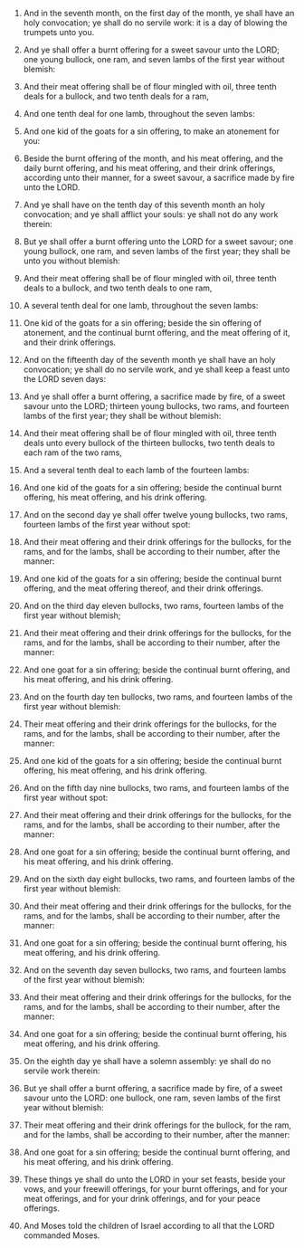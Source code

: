 1. And in the seventh month, on the first day of the month, ye shall
have an holy convocation; ye shall do no servile work: it is a day of
blowing the trumpets unto you.

2. And ye shall offer a burnt offering for a sweet savour unto the
LORD; one young bullock, one ram, and seven lambs of the first year
without blemish:

3. And their meat offering shall be of flour
mingled with oil, three tenth deals for a bullock, and two tenth deals
for a ram,

4. And one tenth deal for one lamb, throughout the seven
lambs:

5. And one kid of the goats for a sin offering, to make an
atonement for you:

6. Beside the burnt offering of the month, and
his meat offering, and the daily burnt offering, and his meat
offering, and their drink offerings, according unto their manner, for
a sweet savour, a sacrifice made by fire unto the LORD.

7. And ye shall have on the tenth day of this seventh month an holy
convocation; and ye shall afflict your souls: ye shall not do any work
therein:

8. But ye shall offer a burnt offering unto the LORD for a
sweet savour; one young bullock, one ram, and seven lambs of the first
year; they shall be unto you without blemish:

9. And their meat
offering shall be of flour mingled with oil, three tenth deals to a
bullock, and two tenth deals to one ram,

10. A several tenth deal
for one lamb, throughout the seven lambs:

11. One kid of the goats
for a sin offering; beside the sin offering of atonement, and the
continual burnt offering, and the meat offering of it, and their drink
offerings.

12. And on the fifteenth day of the seventh month ye shall have an
holy convocation; ye shall do no servile work, and ye shall keep a
feast unto the LORD seven days:

13. And ye shall offer a burnt
offering, a sacrifice made by fire, of a sweet savour unto the LORD;
thirteen young bullocks, two rams, and fourteen lambs of the first
year; they shall be without blemish:

14. And their meat offering
shall be of flour mingled with oil, three tenth deals unto every
bullock of the thirteen bullocks, two tenth deals to each ram of the
two rams,

15. And a several tenth deal to each lamb of the fourteen
lambs:

16. And one kid of the goats for a sin offering; beside the
continual burnt offering, his meat offering, and his drink offering.

17. And on the second day ye shall offer twelve young bullocks, two
rams, fourteen lambs of the first year without spot:

18. And their
meat offering and their drink offerings for the bullocks, for the
rams, and for the lambs, shall be according to their number, after the
manner:

19. And one kid of the goats for a sin offering; beside the
continual burnt offering, and the meat offering thereof, and their
drink offerings.

20. And on the third day eleven bullocks, two rams, fourteen lambs
of the first year without blemish;

21. And their meat offering and
their drink offerings for the bullocks, for the rams, and for the
lambs, shall be according to their number, after the manner:

22. And
one goat for a sin offering; beside the continual burnt offering, and
his meat offering, and his drink offering.

23. And on the fourth day ten bullocks, two rams, and fourteen lambs
of the first year without blemish:

24. Their meat offering and their
drink offerings for the bullocks, for the rams, and for the lambs,
shall be according to their number, after the manner:

25. And one
kid of the goats for a sin offering; beside the continual burnt
offering, his meat offering, and his drink offering.

26. And on the fifth day nine bullocks, two rams, and fourteen lambs
of the first year without spot:

27. And their meat offering and
their drink offerings for the bullocks, for the rams, and for the
lambs, shall be according to their number, after the manner:

28. And
one goat for a sin offering; beside the continual burnt offering, and
his meat offering, and his drink offering.

29. And on the sixth day eight bullocks, two rams, and fourteen
lambs of the first year without blemish:

30. And their meat offering
and their drink offerings for the bullocks, for the rams, and for the
lambs, shall be according to their number, after the manner:

31. And
one goat for a sin offering; beside the continual burnt offering, his
meat offering, and his drink offering.

32. And on the seventh day seven bullocks, two rams, and fourteen
lambs of the first year without blemish:

33. And their meat offering
and their drink offerings for the bullocks, for the rams, and for the
lambs, shall be according to their number, after the manner:

34. And
one goat for a sin offering; beside the continual burnt offering, his
meat offering, and his drink offering.

35. On the eighth day ye shall have a solemn assembly: ye shall do
no servile work therein:

36. But ye shall offer a burnt offering, a
sacrifice made by fire, of a sweet savour unto the LORD: one bullock,
one ram, seven lambs of the first year without blemish:

37. Their
meat offering and their drink offerings for the bullock, for the ram,
and for the lambs, shall be according to their number, after the
manner:

38. And one goat for a sin offering; beside the continual
burnt offering, and his meat offering, and his drink offering.

39. These things ye shall do unto the LORD in your set feasts,
beside your vows, and your freewill offerings, for your burnt
offerings, and for your meat offerings, and for your drink offerings,
and for your peace offerings.

40. And Moses told the children of Israel according to all that the
LORD commanded Moses.